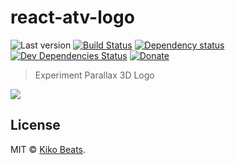 # react-atv-logo

![Last version](https://img.shields.io/github/tag/Kikobeats/react-atv-logo.svg?style=flat-square)
[![Build Status](http://img.shields.io/travis/Kikobeats/react-atv-logo/master.svg?style=flat-square)](https://travis-ci.org/Kikobeats/react-atv-logo)
[![Dependency status](http://img.shields.io/david/Kikobeats/react-atv-logo.svg?style=flat-square)](https://david-dm.org/Kikobeats/react-atv-logo)
[![Dev Dependencies Status](http://img.shields.io/david/dev/Kikobeats/react-atv-logo.svg?style=flat-square)](https://david-dm.org/Kikobeats/react-atv-logo#info=devDependencies)
[![Donate](https://img.shields.io/badge/donate-paypal-blue.svg?style=flat-square)](https://paypal.me/kikobeats)
> Experiment Parallax 3D Logo

![](https://d3uepj124s5rcx.cloudfront.net/items/183w3E0R082W2r0a0822/Screen%20Recording%202017-03-02%20at%2008.52%20pm.gif?v=36a77851)

## License

MIT © [Kiko Beats](https://github.com/kikobeats).
